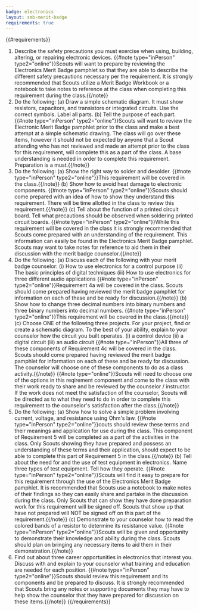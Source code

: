 ```yaml
---
badge: electronics
layout: smb-merit-badge
requirements: true
---
```


{{#requirements}}
1. Describe the safety precautions you must exercise when using, building, altering, or repairing electronic devices.
    {{#note type="inPerson" type2="online"}}Scouts will want to prepare by reviewing the Electronics Merit Badge pamphlet so that they are able to describe the different safety precautions necessary per the requirement.  It is strongly recommended that Scouts utilize a Merit Badge Workbook or a notebook to take notes to reference at the class when completing this requirement during the class.{{/note}}
2. Do the following:
    (a) Draw a simple schematic diagram. It must show resistors, capacitors, and transistors or integrated circuits. Use the correct symbols. Label all parts.
    (b) Tell the purpose of each part.
    {{#note type="inPerson" type2="online"}}Scouts will want to review the Electronic Merit Badge pamphlet prior to the class and make a best attempt at a simple schematic drawing.  The class will go over these items, however it should not be expected by anyone that a Scout attending who has not reviewed and made an attempt prior to the class for this requirement, will complete this as a part of the class.  A base understanding is needed in order to complete this requirement.  Preparation is a must.{{/note}}
3. Do the following:
    (a) Show the right way to solder and desolder.
        {{#note type="inPerson" type2="online"}}This requirement will be covered in the class.{{/note}}
    (b) Show how to avoid heat damage to electronic components.
        {{#note type="inPerson" type2="online"}}Scouts should come prepared with an idea of how to show they understand this requirement.  There will be time allotted in the class to review this requirement.{{/note}}
    (c) Tell about the function of a printed circuit board. Tell what precautions should be observed when soldering printed circuit boards.
        {{#note type="inPerson" type2="online"}}While this requirement will be covered in the class it is strongly recommended that Scouts come prepared with an understanding of the requirement.  This information can easily be found in the Electronics Merit Badge pamphlet.  Scouts may want to take notes for reference to aid them in their discussion with the merit badge counselor.{{/note}}
4. Do the following:
    (a) Discuss each of the following with your merit badge counselor:
        (i) How to use electronics for a control purpose
        (ii) The basic principles of digital techniques
        (iii) How to use electronics for three different audio applications
        {{#note type="inPerson" type2="online"}}Requirement 4a will be covered in the class.  Scouts should come prepared having reviewed the merit badge pamphlet for information on each of these and be ready for discussion.{{/note}}
    (b) Show how to change three decimal numbers into binary numbers and three binary numbers into decimal numbers.
        {{#note type="inPerson" type2="online"}}This requirement will be covered in the class.{{/note}}
    (c) Choose ONE of the following three projects. For your project, find or create a schematic diagram. To the best of your ability, explain to your counselor how the circuit you built operates.
        (i) a control device
        (ii) a digital circuit
        (iii) an audio circuit
        {{#note type="inPerson"}}All three of these components of Requirement 4c will be covered in the class.  Scouts should come prepared having reviewed the merit badge pamphlet for information on each of these and be ready for discussion.  The counselor will choose one of these components to do as a class activity.{{/note}}
        {{#note type="online"}}Scouts will need to choose one of the options in this reqirement component and come to the class with their work ready to share and be reviewed by the counselor / instructor.  If the work does not meet the satisfaction of the counselor, Scouts will be directed as to what they need to do in order to complete this requirement to the counselor's satisfaction after the class.{{/note}}
5. Do the following:
    (a) Show how to solve a simple problem involving current, voltage, and resistance using Ohm's law.
        {{#note type="inPerson" type2="online"}}couts should review these terms and their meanings and application for use during the class.   This component of Requirement 5 will be completed as a part of the activities in the class.  Only Scouts showing they have prepared and possess an understanding of these terms and their application, should expect to be able to complete this part of Requirement 5 in the class.{{/note}}
    (b) Tell about the need for and the use of test equipment in electronics. Name three types of test equipment. Tell how they operate.
        {{#note type="inPerson" type2="online"}}Scouts will find it easy to prepare for this requirement through the use of the Electronics Merit Badge pamphlet.  It is recommended that Scouts use a notebook to make notes of their findings so they can easily share and partake in the discussion during the class.  Only Scouts that can show they have done preparation work for this requirement will be signed off.  Scouts that show up that have not prepared will NOT be signed off on this part of the requirement.{{/note}}
    (c) Demonstrate to your counselor how to read the colored bands of a resistor to determine its resistance value.
        {{#note type="inPerson" type2="online"}}Scouts will be given and opportunity to demonstrate their knowledge and ability during the class.  Scouts should plan on bringing any necessary items to aid them in their demonstration.{{/note}}
6. Find out about three career opportunities in electronics that interest you. Discuss with and explain to your counselor what training and education are needed for each position.
    {{#note type="inPerson" type2="online"}}Scouts should review this requirement and its components and be prepared to discuss.  It is strongly recommended that Scouts bring any notes or supporting documents they may have to help show the counselor that they have prepared for discussion on these items.{{/note}}
{{/requirements}}
